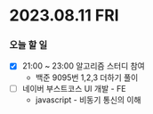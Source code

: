 # 2023.08.11 FRI

### 오늘 할 일
* [x] 21:00 ~ 23:00 알고리즘 스터디 참여
  * 백준 9095번 1,2,3 더하기 풀이
* [ ] 네이버 부스트코스 UI 개발 - FE
  * javascript - 비동기 통신의 이해